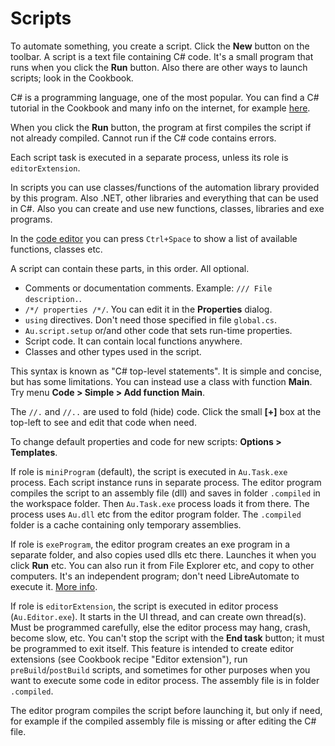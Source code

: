 # Scripts

To automate something, you create a script. Click the **New** button on the toolbar. A script is a text file containing C# code. It's a small program that runs when you click the **Run** button. Also there are other ways to launch scripts; look in the Cookbook.

C# is a programming language, one of the most popular. You can find a C# tutorial in the Cookbook and many info on the internet, for example [here](https://learn.microsoft.com/en-us/dotnet/csharp/).

When you click the **Run** button, the program at first compiles the script if not already compiled. Cannot run if the C# code contains errors.

Each script task is executed in a separate process, unless its role is `editorExtension`.

In scripts you can use classes/functions of the automation library provided by this program. Also .NET, other libraries and everything that can be used in C#. Also you can create and use new functions, classes, libraries and exe programs.

In the [code editor](Code%20editor.html) you can press `Ctrl+Space` to show a list of available functions, classes etc.

A script can contain these parts, in this order. All optional.

- Comments or documentation comments. Example: `/// File description.`.
- `/*/ properties /*/`. You can edit it in the **Properties** dialog.
- `using` directives. Don't need those specified in file `global.cs`.
- `Au.script.setup` or/and other code that sets run-time properties.
- Script code. It can contain local functions anywhere.
- Classes and other types used in the script.

This syntax is known as "C# top-level statements". It is simple and concise, but has some limitations. You can instead use a class with function **Main**. Try menu **Code > Simple > Add function Main**.

The `//.` and `//..` are used to fold (hide) code. Click the small **[+]** box at the top-left to see and edit that code when need.

To change default properties and code for new scripts: **Options > Templates**.

If role is `miniProgram` (default), the script is executed in `Au.Task.exe` process. Each script instance runs in separate process. The editor program compiles the script to an assembly file (dll) and saves in folder `.compiled` in the workspace folder. Then `Au.Task.exe` process loads it from there. The process uses `Au.dll` etc from the editor program folder. The `.compiled` folder is a cache containing only temporary assemblies.

If role is `exeProgram`, the editor program creates an exe program in a separate folder, and also copies used dlls etc there. Launches it when you click **Run** etc. You can also run it from File Explorer etc, and copy to other computers. It's an independent program; don't need LibreAutomate to execute it. [More info](Publish.html).

If role is `editorExtension`, the script is executed in editor process (`Au.Editor.exe`). It starts in the UI thread, and can create own thread(s). Must be programmed carefully, else the editor process may hang, crash, become slow, etc. You can't stop the script with the **End task** button; it must be programmed to exit itself. This feature is intended to create editor extensions (see Cookbook recipe "Editor extension"), run `preBuild`/`postBuild` scripts, and sometimes for other purposes when you want to execute some code in editor process. The assembly file is in folder `.compiled`.

The editor program compiles the script before launching it, but only if need, for example if the compiled assembly file is missing or after editing the C# file.